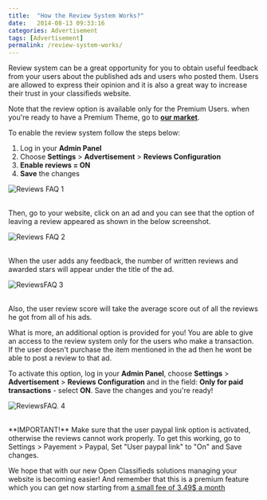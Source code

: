 ```yaml
---
title:  "How the Review System Works?"
date:   2014-08-13 09:33:16
categories: Advertisement
tags: [Advertisement]
permalink: /review-system-works/
---
```

Review system can be a great opportunity for you to obtain useful feedback from your users about the published ads and users who posted them. Users are allowed to express their opinion and it is also a great way to increase their trust in your classifieds website. 

Note that the review option is available only for the Premium Users. when you're ready to have a Premium Theme, go to **[our market](http://open-classifieds.com/market/)**.

To enable the review system follow the steps below: 

1. Log in your **Admin Panel** 
2. Choose **Settings** > **Advertisement** > **Reviews Configuration** 
3. **Enable reviews = ON** 
4. **Save** the changes 

![Reviews FAQ 1](http://open-classifieds.com/wp-content/uploads/2014/08/ReviewsFAQ-1.png) 

<br>
Then, go to your website, click on an ad and you can see that the option of leaving a review appeared as shown in the below screenshot.

![Reviews FAQ 2](http://open-classifieds.com/wp-content/uploads/2014/08/ReviewsFAQ-2.png) 

<br>
When the user adds any feedback, the number of written reviews and awarded stars will appear under the title of the ad.

![ReviewsFAQ 3](http://open-classifieds.com/wp-content/uploads/2014/08/ReviewsFAQ-3.png) 

<br>
Also, the user review score will take the average score out of all the reviews he got from all of his ads. 

What is more, an additional option is provided for you! You are able to give an access to the review system only for the users who make a transaction. If the user doesn't purchase the item mentioned in the ad then he wont be able to post a review to that ad.

To activate this option, log in your **Admin Panel**, choose **Settings** > **Advertisement** > **Reviews Configuration** and in the field: **Only for paid transactions** \- select **ON**. Save the changes and you're ready!

![ReviewsFAQ. 4](http://open-classifieds.com/wp-content/uploads/2014/08/ReviewsFAQ.-4.png)

<br>
**IMPORTANT!** Make sure that the user paypal link option is activated, otherwise the reviews cannot work properly. To get this working, go to Settings > Payement > Paypal, Set "User paypal link" to "On" and Save changes.

We hope that with our new Open Classifieds solutions managing your website is becoming easier! And remember that this is a premium feature which you can get now starting from [a small fee of 3.49$ a month](http://open-classifieds.com/hosting/)

